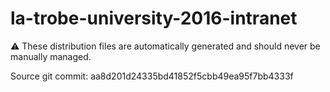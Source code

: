 # la-trobe-university-2016-intranet

:warning: These distribution files are automatically generated and should never be manually managed.

Source git commit: aa8d201d24335bd41852f5cbb49ea95f7bb4333f
